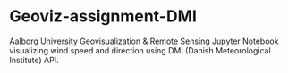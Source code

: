 # Geoviz-assignment-DMI

Aalborg University Geovisualization & Remote Sensing Jupyter Notebook visualizing wind speed and direction using DMI (Danish Meteorological Institute) API.
